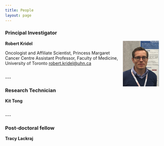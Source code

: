 ```yaml
---
title: People
layout: page
---
```


### Principal Investigator

<img align="right" src="/img/kridel.png" height="150">

**Robert Kridel**

Oncologist and Affiliate Scientist, Princess Margaret Cancer Centre
Assistant Professor, Faculty of Medicine, University of Toronto
<robert.kridel@uhn.ca>  

<br>
---

### Research Technician

**Kit Tong**

<br>
---

### Post-doctoral fellow

**Tracy Lackraj**
